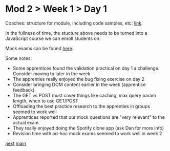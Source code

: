 # Mod 2 > Week 1 > Day 1

Coaches: structure for module, including code samples, etc: [link](https://docs.google.com/document/d/1yEXM0tg1xQJzzhAWPbw4rYeg3bF2ixs57pAh2_kE4q4/edit?usp=sharing).

In the fullness of time, the stucture above needs to be turned into a JavaScript course we can enroll students on.

Mock exams can be found [here](https://drive.google.com/drive/folders/1s__-ZrkKz3oLw9P26aUe787wCritSIQE?usp=sharing).

Some notes:

- Some apprentices found the validation practical on day 1 a challenge. Consider moving to later in the week
- The apprenties really enjoyed the bug fixing exercise on day 2
- Consider bringing DOM content earlier in the week (apprentice feedback)
- The GET vs POST must cover things like caching, max query param length, when to use GET/POST
- Offloading the best practice research to the apprenties in groups seemed to work well
- Apprentices reported that our mock questions are "very relevant" to the actual exam
- They really enjoyed doing the Spotify clone app (ask Dan for more info)
- Revision time with ad-hoc mock exams seemed to work well in week 2

[next](/swe/mod2/wk1/day2.html)
[main](/swe)
